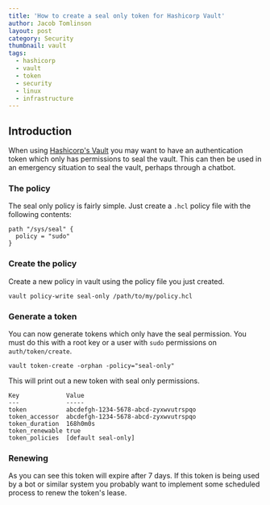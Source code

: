 ```yaml
---
title: 'How to create a seal only token for Hashicorp Vault'
author: Jacob Tomlinson
layout: post
category: Security
thumbnail: vault
tags:
  - hashicorp
  - vault
  - token
  - security
  - linux
  - infrastructure
---
```


## Introduction

When using [Hashicorp's Vault][vault] you may want to have an authentication token which only has permissions to seal the vault. This can then be used in an emergency situation to seal the vault, perhaps through a chatbot.

### The policy

The seal only policy is fairly simple. Just create a `.hcl` policy file with the following contents:

```
path "/sys/seal" {
  policy = "sudo"
}
```

### Create the policy

Create a new policy in vault using the policy file you just created.

```
vault policy-write seal-only /path/to/my/policy.hcl
```

### Generate a token

You can now generate tokens which only have the seal permission. You must do this with a root key or a user with `sudo` permissions on `auth/token/create`.

```
vault token-create -orphan -policy="seal-only"
```

This will print out a new token with seal only permissions.

```
Key            	Value
---            	-----
token          	abcdefgh-1234-5678-abcd-zyxwvutrspqo
token_accessor 	abcdefgh-1234-5678-abcd-zyxwvutrspqo
token_duration 	168h0m0s
token_renewable	true
token_policies 	[default seal-only]
```

### Renewing

As you can see this token will expire after 7 days. If this token is being used by a bot or similar system you probably want to implement some scheduled process to renew the token's lease.

[vault]: https://www.vaultproject.io
